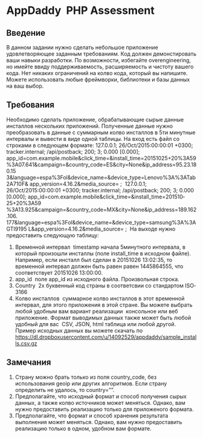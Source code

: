 AppDaddy ­ PHP Assessment
=========================

Введение
--------
В данном задании нужно сделать небольшое приложение удовлетворяющее заданным требованиям. Код должен демонстировать ваши навыки разработки.
По возможности, избегайте overengineering, но имейте ввиду поддерживаемость, расширяемость и чистоту вашего кода.
Нет никаких ограничений на кол­во кода, который вы напишите. Можете использовать любые фреймворки, библиотеки и базы данных на ваш выбор.


Требования
----------
Необходимо сделать приложение, обрабатывающие сырые данные инсталлов нескольких приложений. Полученные данные нужно преобразовать в данные с суммарным кол­во инсталлов в 5­ти минутные интервалы и вывести в виде одной таблицы.
На вход есть файл со строками в следующем формате:
127.0.0.1; 26/Oct/2015:00:00:01 +0300; tracker.internal; /api/postback; 200; 3; 0.000 [0.000]; app_id=com.example.mobile&click_time=&install_time=2015­10­25+20%3A59 %3A07.641&campaign=&country_code=ES&city=None&ip_address=95.23.180.15 3&language=espa%3Fol&device_name=&device_type=Lenovo%3A%3ATab2A7­10F& app_version=4.16.2&media_source= ; ­
127.0.0.1; 26/Oct/2015:00:00:01 +0300; tracker.internal; /api/postback; 200; 3; 0.000 [0.000]; app_id=com.example.mobile&click_time=&install_time=2015­10­25+20%3A59 %3A13.925&campaign=&country_code=MX&city=None&ip_address=189.162.106. 177&language=espa%3Fol&device_name=&device_type=samsung%3A%3AGT­I9195 L&app_version=4.16.2&media_source= ; ­
На выходе нужно предоставить следующую таблицу:
1. Временной интервал ­ timestamp начала 5­минутного интервала, в который
произошли инсталлы (поле install_time в исходном файле). Например, если инсталл был сделан в 2015­10­26 13:02:35, то временной интервал должен быть равен равен 1445864555, что соответствует 2015­10­26 13:00:00.
2. app_id ­ поле app_id из исходного файла. Произвольная строка.
3. Country ­ 2­х буквенный код страны в соответсвии со стандартом ISO­3166
4. Кол­во инсталлов ­ суммарное кол­во инсталлов в этот временной интервал, для этого приложения в этой стране.
Вы можете выбрать любой удобным вам вариант реализации ­ консольное или веб приложение. Формат выводимых данных также может быть любой удобный для вас ­ CSV, JSON, html таблица или любой другой.
Пример исходных данных вы можете скачать по
https://dl.dropboxusercontent.com/u/14092529/appdaddy/sample_installs.csv.gz

Замечания
---------
1. Страну можно брать только из поля country_code, без использования geoip или других алгоритмов. Если страну определить не удалось, то country=””.
2. Предполагайте, что исходный формат и способ получения сырых данных, а также кол­во источников может меняться. Однако, вам нужно предоставить реализацию только для приложеного формата.
3. Предполагайте, что формат и способ хранения результата выполнения может меняться. Однако, вам нужно предоставить реализацию только в одном, удобном вам формате.